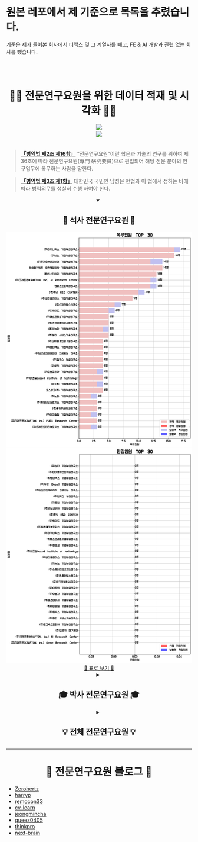 # 원본 레포에서 제 기준으로 목록을 추렸습니다.

기준은 제가 들어본 회사에서 티맥스 및 그 계열사를 빼고, FE & AI 개발과 관련 없는 회사를 뺐습니다.

<br />
<br />
<div align=center> <h1> 🧑‍💻 전문연구요원을 위한 데이터 적재 및 시각화 🧑‍💻 </h1> </div>

<div align = "center">
  <a href="https://github.com/sindresorhus/awesome">
    <img src="https://cdn.rawgit.com/sindresorhus/awesome/d7305f38d29fed78fa85652e3a63e154dd8e8829/media/badge.svg"/>
  </a>
  </br>
  <a href="https://github.com/Zerohertz/awesome-jmy">
    <img src="https://img.shields.io/badge/awesome--jmy-800a0a?style=for-the-badge&logo=Awesome Lists&logoColor=white"/>
  </a>
</div>

</br>

> [**「병역법 제2조 제16항」**](https://www.law.go.kr/%EB%B2%95%EB%A0%B9/%EB%B3%91%EC%97%AD%EB%B2%95/%EC%A0%9C2%EC%A1%B0) “전문연구요원”이란 학문과 기술의 연구를 위하여 제36조에 따라 전문연구요원(專門
> 硏究要員)으로 편입되어 해당 전문 분야의 연구업무에 복무하는 사람을 말한다.

> [**「병역법 제3조 제1항」**](https://www.law.go.kr/%EB%B2%95%EB%A0%B9/%EB%B3%91%EC%97%AD%EB%B2%95/%EC%A0%9C3%EC%A1%B0) 대한민국 국민인 남성은 헌법과 이 법에서 정하는 바에 따라 병역의무를 성실히 수행
> 하여야 한다.

<details open>
<summary align="center">
  <h2> 🎒 석사 전문연구요원 🎒 </h2>
</summary>
  <div align="center">
    <img src="prop/MS/TOP_30_복무인원.png">
    <img src="prop/MS/TOP_30_편입인원.png">
    </br>
    <a href="https://github.com/jiwnchoi/awesome-jmy/blob/main/prop/MS/README.md"> 📝 표로 보기 📝 </a>
  </div>
</details>

<details>
<summary align="center">
  <h2> 🎓 박사 전문연구요원 🎓 </h2>
</summary>
  <div align="center">
    <img src="prop/PhD/TOP_30_복무인원.png">
    <img src="prop/PhD/TOP_30_편입인원.png">
    </br>
    <a href="https://github.com/jiwnchoi/awesome-jmy/blob/main/prop/PhD/README.md"> 📝 표로 보기 📝 </a>
  </div>
</details>

<details>
<summary align="center">
  <h2> 💡 전체 전문연구요원 💡 </h2>
</summary>
  <div align="center">
    <img src="prop/ALL/연구분야.png">
    <img src="prop/ALL/업종.png">
    <img src="prop/ALL/위치.png">
    <img src="prop/ALL/지방청.png">
    <img src="prop/ALL/TOP_30_복무인원.png">
    <img src="prop/ALL/TOP_30_편입인원.png">
    </br>
    <a href="https://github.com/jiwnchoi/awesome-jmy/blob/main/prop/ALL/README.md"> 📝 표로 보기 📝 </a>
  </div>
</details>

---

<div align=center> <h1> 📝 전문연구요원 블로그 📝 </h1> </div>

-   [Zerohertz](https://zerohertz.github.io/tags/%EC%A0%84%EB%AC%B8%EC%97%B0%EA%B5%AC%EC%9A%94%EC%9B%90/)
-   [harryp](https://harryp.tistory.com/category/Park%27s%20Life/%EC%A0%84%EB%AC%B8%EC%97%B0%EA%B5%AC%EC%9A%94%EC%9B%90)
-   [remocon33](https://remocon33.tistory.com/m/category/%EC%A0%84%EB%AC%B8%EC%97%B0%EA%B5%AC%EC%9A%94%EC%9B%90)
-   [cv-learn](https://www.cv-learn.com/tags/%EC%A0%84%EB%AC%B8%EC%97%B0%EA%B5%AC%EC%9A%94%EC%9B%90/)
-   [jeongmincha](https://jeongmincha.github.io/tags/%EC%A0%84%EB%AC%B8%EC%97%B0%EA%B5%AC%EC%9A%94%EC%9B%90/)
-   [queez0405](https://queez0405.github.io/tags/#%EC%A0%84%EB%AC%B8%EC%97%B0%EA%B5%AC%EC%9A%94%EC%9B%90)
-   [thinkpro](https://thinkpro.tistory.com/tag/%EC%A0%84%EB%AC%B8%EC%97%B0%EA%B5%AC%EC%9A%94%EC%9B%90)
-   [next-brain](https://next-brain.tistory.com/tag/%EC%A0%84%EB%AC%B8%EC%97%B0%EA%B5%AC%EC%9A%94%EC%9B%90)
